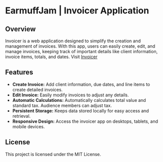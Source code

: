 # EarmuffJam | Invoicer Application

## Overview
Invoicer is a web application designed to simplify the creation and management of invoices. With this app, users can easily create, edit, and manage invoices, keeping track of important details like client information, invoice items, totals, and dates.
Visit [Invoicer](https://earmuffinvoicer.netlify.app/)

## Features
- **Create Invoice:** Add client information, due dates, and line items to create detailed invoices.
- **Edit Invoice:** Easily modify invoices to adjust any details.
- **Automatic Calculations:** Automatically calculates total value and standard tax. Audience members can adjust tax.
- **Persistent Storage:** Keeps data stored locally for easy access and retrieval.
- **Responsive Design:** Access the invoicer app on desktops, tablets, and mobile devices.

## License
This project is licensed under the MIT License.
